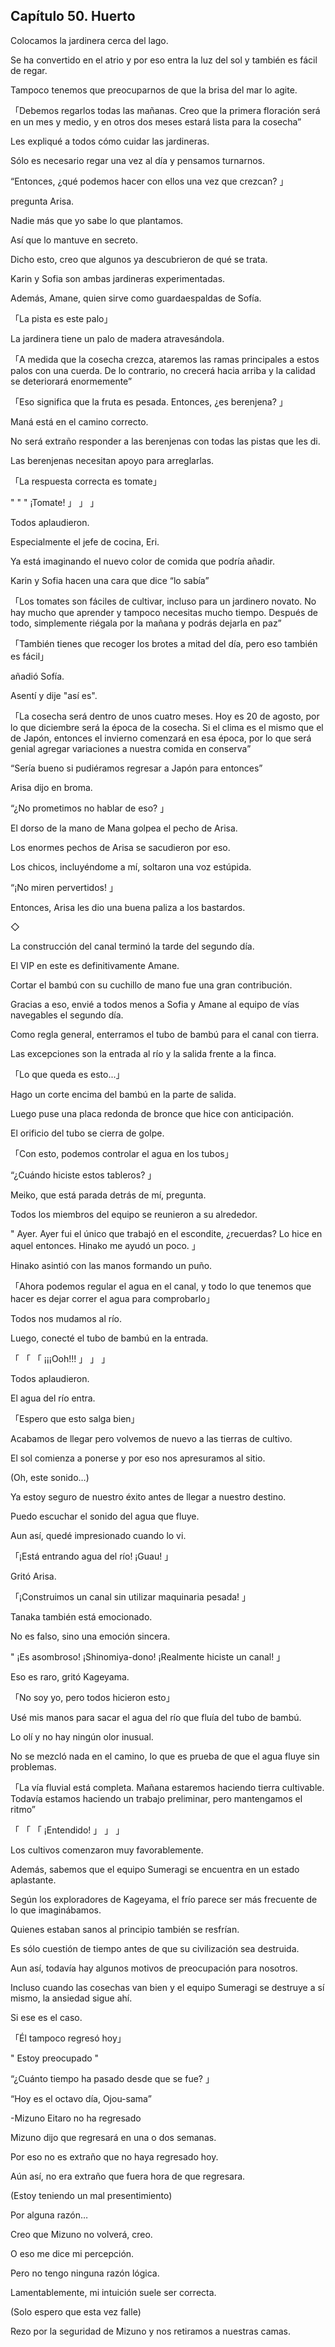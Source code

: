 
## Capítulo 50. Huerto


Colocamos la jardinera cerca del lago.

Se ha convertido en el atrio y por eso entra la luz del sol y también es fácil de regar.

Tampoco tenemos que preocuparnos de que la brisa del mar lo agite.

「Debemos regarlos todas las mañanas. Creo que la primera floración será en un mes y medio, y en otros dos meses estará lista para la cosecha”

Les expliqué a todos cómo cuidar las jardineras.

Sólo es necesario regar una vez al día y pensamos turnarnos.

“Entonces, ¿qué podemos hacer con ellos una vez que crezcan? 」

pregunta Arisa.

Nadie más que yo sabe lo que plantamos.

Así que lo mantuve en secreto.

Dicho esto, creo que algunos ya descubrieron de qué se trata.

Karin y Sofia son ambas jardineras experimentadas.

Además, Amane, quien sirve como guardaespaldas de Sofía.

「La pista es este palo」

La jardinera tiene un palo de madera atravesándola.

「A medida que la cosecha crezca, ataremos las ramas principales a estos palos con una cuerda. De lo contrario, no crecerá hacia arriba y la calidad se deteriorará enormemente”

「Eso significa que la fruta es pesada. Entonces, ¿es berenjena? 」

Maná está en el camino correcto.

No será extraño responder a las berenjenas con todas las pistas que les di.

Las berenjenas necesitan apoyo para arreglarlas.

「La respuesta correcta es tomate」

" " " ¡Tomate! 」 」 」

Todos aplaudieron.

Especialmente el jefe de cocina, Eri.

Ya está imaginando el nuevo color de comida que podría añadir.

Karin y Sofia hacen una cara que dice “lo sabía”

「Los tomates son fáciles de cultivar, incluso para un jardinero novato. No hay mucho que aprender y tampoco necesitas mucho tiempo. Después de todo, simplemente riégala por la mañana y podrás dejarla en paz”

「También tienes que recoger los brotes a mitad del día, pero eso también es fácil」

añadió Sofía.

Asentí y dije "así es".

「La cosecha será dentro de unos cuatro meses. Hoy es 20 de agosto, por lo que diciembre será la época de la cosecha. Si el clima es el mismo que el de Japón, entonces el invierno comenzará en esa época, por lo que será genial agregar variaciones a nuestra comida en conserva”

“Sería bueno si pudiéramos regresar a Japón para entonces”

Arisa dijo en broma.

“¿No prometimos no hablar de eso? 」

El dorso de la mano de Mana golpea el pecho de Arisa.

Los enormes pechos de Arisa se sacudieron por eso.

Los chicos, incluyéndome a mí, soltaron una voz estúpida.

“¡No miren pervertidos! 」

Entonces, Arisa les dio una buena paliza a los bastardos.

◇

La construcción del canal terminó la tarde del segundo día.

El VIP en este es definitivamente Amane.

Cortar el bambú con su cuchillo de mano fue una gran contribución.

Gracias a eso, envié a todos menos a Sofia y Amane al equipo de vías navegables el segundo día.

Como regla general, enterramos el tubo de bambú para el canal con tierra.

Las excepciones son la entrada al río y la salida frente a la finca.

「Lo que queda es esto...」

Hago un corte encima del bambú en la parte de salida.

Luego puse una placa redonda de bronce que hice con anticipación.

El orificio del tubo se cierra de golpe.

「Con esto, podemos controlar el agua en los tubos」

“¿Cuándo hiciste estos tableros? 」

Meiko, que está parada detrás de mí, pregunta.

Todos los miembros del equipo se reunieron a su alrededor.

" Ayer. Ayer fui el único que trabajó en el escondite, ¿recuerdas? Lo hice en aquel entonces. Hinako me ayudó un poco. 」

Hinako asintió con las manos formando un puño.

「Ahora podemos regular el agua en el canal, y todo lo que tenemos que hacer es dejar correr el agua para comprobarlo」

Todos nos mudamos al río.

Luego, conecté el tubo de bambú en la entrada.

「 「 「 ¡¡¡Ooh!!! 」 」 」

Todos aplaudieron.

El agua del río entra.

「Espero que esto salga bien」

Acabamos de llegar pero volvemos de nuevo a las tierras de cultivo.

El sol comienza a ponerse y por eso nos apresuramos al sitio.

(Oh, este sonido…)

Ya estoy seguro de nuestro éxito antes de llegar a nuestro destino.

Puedo escuchar el sonido del agua que fluye.

Aun así, quedé impresionado cuando lo vi.

「¡Está entrando agua del río! ¡Guau! 」

Gritó Arisa.

「¡Construimos un canal sin utilizar maquinaria pesada! 」

Tanaka también está emocionado.

No es falso, sino una emoción sincera.

" ¡Es asombroso! ¡Shinomiya-dono! ¡Realmente hiciste un canal! 」

Eso es raro, gritó Kageyama.

「No soy yo, pero todos hicieron esto」

Usé mis manos para sacar el agua del río que fluía del tubo de bambú.

Lo olí y no hay ningún olor inusual.

No se mezcló nada en el camino, lo que es prueba de que el agua fluye sin problemas.

「La vía fluvial está completa. Mañana estaremos haciendo tierra cultivable. Todavía estamos haciendo un trabajo preliminar, pero mantengamos el ritmo”

「 「 「 ¡Entendido! 」 」 」

Los cultivos comenzaron muy favorablemente.

Además, sabemos que el equipo Sumeragi se encuentra en un estado aplastante.

Según los exploradores de Kageyama, el frío parece ser más frecuente de lo que imaginábamos.

Quienes estaban sanos al principio también se resfrían.

Es sólo cuestión de tiempo antes de que su civilización sea destruida.

Aun así, todavía hay algunos motivos de preocupación para nosotros.

Incluso cuando las cosechas van bien y el equipo Sumeragi se destruye a sí mismo, la ansiedad sigue ahí.

Si ese es el caso.

「Él tampoco regresó hoy」

" Estoy preocupado "

“¿Cuánto tiempo ha pasado desde que se fue? 」

“Hoy es el octavo día, Ojou-sama”

-Mizuno Eitaro no ha regresado

Mizuno dijo que regresará en una o dos semanas.

Por eso no es extraño que no haya regresado hoy.

Aún así, no era extraño que fuera hora de que regresara.

(Estoy teniendo un mal presentimiento)

Por alguna razón…

Creo que Mizuno no volverá, creo.

O eso me dice mi percepción.

Pero no tengo ninguna razón lógica.

Lamentablemente, mi intuición suele ser correcta.

(Solo espero que esta vez falle)

Rezo por la seguridad de Mizuno y nos retiramos a nuestras camas.